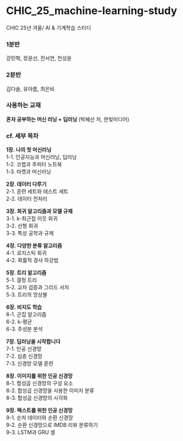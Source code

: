 # CHIC_25_machine-learning-study
CHIC 25년 겨울/ AI &amp; 기계학습 스터디

### 1분반
강민혁, 장윤선, 전서연, 천성윤

### 2분반
김다솔, 유아름, 최은비

### 사용하는 교재
**혼자 공부하는 머신 러닝 + 딥러닝** (박혜선 저, 한빛미디어)

### cf. 세부 목차

**1장. 나의 첫 머신러닝**  
1-1. 인공지능과 머신러닝, 딥러닝 <br/>
1-2. 코랩과 주피터 노트북 <br/>
1-3. 마켓과 머신러닝 <br/>

**2장. 데이터 다루기**  
2-1. 훈련 세트와 테스트 세트 <br/>
2-2. 데이터 전처리 <br/>

**3장. 회귀 알고리즘과 모델 규제**  
3-1. k-최근접 이웃 회귀 <br/>
3-2. 선형 회귀 <br/>
3-3. 특성 공학과 규제 <br/>

**4장. 다양한 분류 알고리즘**  
4-1. 로지스틱 회귀 <br/>
4-2. 확률적 경사 하강법 <br/>

**5장. 트리 알고리즘**  
5-1. 결정 트리 <br/>
5-2. 교차 검증과 그리드 서치 <br/>
5-3. 트리의 앙상블 <br/>

**6장. 비지도 학습**  
6-1. 군집 알고리즘 <br/>
6-2. k-평균 <br/>
6-3. 주성분 분석 <br/>

**7장. 딥러닝을 시작합니다**  
7-1. 인공 신경망 <br/>
7-2. 심층 신경망 <br/>
7-3. 신경망 모델 훈련 <br/>

**8장. 이미지를 위한 인공 신경망**  
8-1. 합성곱 신경망의 구성 요소 <br/>
8-2. 합성곱 신경망을 사용한 이미지 분류 <br/>
8-3. 합성곱 신경망의 시각화

**9장. 텍스트를 위한 인공 신경망**  
9-1. 순차 데이터와 순환 신경망 <br/>
9-2. 순환 신경망으로 IMDB 리뷰 분류하기 <br/>
9-3. LSTM과 GRU 셀 <br/>